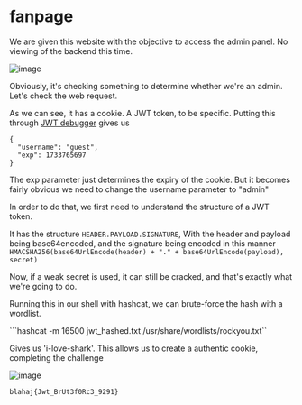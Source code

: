 # fanpage

We are given this website with the objective to access the admin panel. No viewing of the backend this time.

![image](https://github.com/user-attachments/assets/0e054f8b-5b88-41ef-9c72-ffe8e532767a)

Obviously, it's checking something to determine whether we're an admin. Let's check the web request.


As we can see, it has a cookie. A JWT token, to be specific. Putting this through [JWT debugger](https://jwt.io/) gives us 

```
{
  "username": "guest",
  "exp": 1733765697
}
```

The exp parameter just determines the expiry of the cookie. But it becomes fairly obvious we need to change the username parameter to "admin"

In order to do that, we first need to understand the structure of a JWT token.

It has the structure ``` HEADER.PAYLOAD.SIGNATURE ```, With the header and payload being base64encoded, and the signature being encoded in this manner ```HMACSHA256(base64UrlEncode(header) + "." + base64UrlEncode(payload), secret)```

Now, if a weak secret is used, it can still be cracked, and that's exactly what we're going to do.

Running this in our shell with hashcat, we can brute-force the hash with a wordlist. 

```hashcat -m 16500 jwt_hashed.txt /usr/share/wordlists/rockyou.txt``

Gives us 'i-love-shark'. This allows us to create a authentic cookie, completing the challenge

![image](https://github.com/user-attachments/assets/9d2b2fe7-a88a-45b4-8448-fa0a43c88ce6)

`blahaj{Jwt_BrUt3f0Rc3_9291}`
